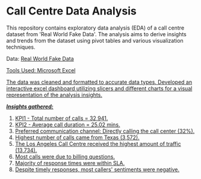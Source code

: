 # Call Centre Data Analysis

This repository contains exploratory data analysis (EDA) of a call centre dataset from 'Real World Fake Data'. The analysis aims to derive insights and trends from the dataset using pivot tables and various visualization techniques.

Data: <a href="https://data.world/markbradbourne/rwfd-real-world-fake-data/workspace/file?filename=Call+Center.csv">Real World Fake Data

Tools Used: Microsoft Excel

The data was cleaned and formatted to accurate data types.
Developed an interactive excel dashboard utilizing slicers and different charts for a visual representation of the analysis insights.

***Insights gathered:***
  1. KPI1 - Total number of calls = 32,941.
  2. KPI2 - Average call duration = 25.02 mins.
  3. Preferred communication channel: Directly calling the call center (32%).
  4. Highest number of calls came from Texas (3,572).
  5. The Los Angeles Call Centre received the highest amount of traffic (13,734).
  6. Most calls were due to billing questions.
  7. Majority of response times were within SLA.
  8. Despite timely responses, most callers' sentiments were negative.
